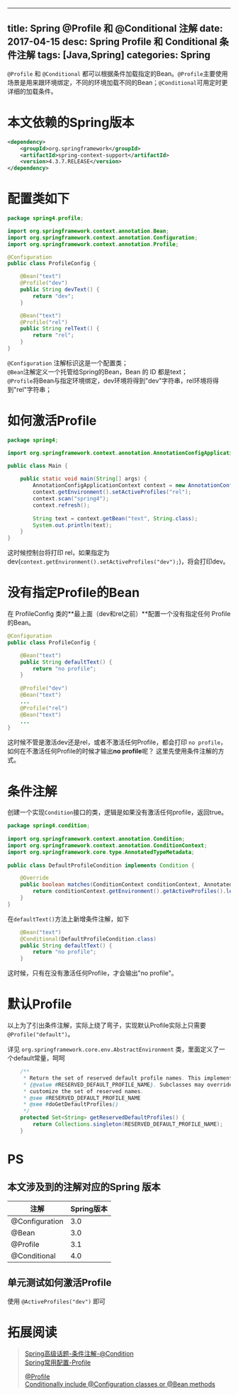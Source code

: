 ---------------
title: Spring @Profile 和 @Conditional 注解
date: 2017-04-15
desc: Spring Profile 和 Conditional 条件注解
tags: [Java,Spring] 
categories: Spring
---------------

`@Profile` 和 `@Conditional` 都可以根据条件加载指定的Bean。`@Profile`主要使用场景是用来跟环境绑定，不同的环境加载不同的Bean；`@Conditional`可用定时更详细的加载条件。

<!--more-->

# 本文依赖的Spring版本
``` xml
<dependency>
    <groupId>org.springframework</groupId>
    <artifactId>spring-context-support</artifactId>
    <version>4.3.7.RELEASE</version>
</dependency>
```

# 配置类如下
``` java
package spring4.profile;

import org.springframework.context.annotation.Bean;
import org.springframework.context.annotation.Configuration;
import org.springframework.context.annotation.Profile;

@Configuration
public class ProfileConfig {

    @Bean("text")
    @Profile("dev")
    public String devText() {
        return "dev";
    }

    @Bean("text")
    @Profile("rel")
    public String relText() {
        return "rel";
    }
}
```
`@Configuration` 注解标识这是一个配置类；  
`@Bean`注解定义一个托管给Spring的Bean，Bean 的 ID 都是text；  
`@Profile`将Bean与指定环境绑定，dev环境将得到"dev"字符串，rel环境将得到"rel"字符串；    

# 如何激活Profile
``` java
package spring4;

import org.springframework.context.annotation.AnnotationConfigApplicationContext;

public class Main {  
  
    public static void main(String[] args) {
        AnnotationConfigApplicationContext context = new AnnotationConfigApplicationContext();
        context.getEnvironment().setActiveProfiles("rel");
        context.scan("spring4");
        context.refresh();
    
        String text = context.getBean("text", String.class);
        System.out.println(text);
    }
}
```
这时候控制台将打印 rel，如果指定为dev(`context.getEnvironment().setActiveProfiles("dev");`)，将会打印dev。

# 没有指定Profile的Bean
在 ProfileConfig 类的**最上面（dev和rel之前）**配置一个没有指定任何 Profile 的Bean。
``` java
@Configuration
public class ProfileConfig {

    @Bean("text")
    public String defaultText() {
        return "no profile";
    }
    
    @Profile("dev")
    @Bean("text")
    ...
    @Profile("rel")
    @Bean("text")
    ...
}
```
这时候不管是激活dev还是rel，或者不激活任何Profile，都会打印 `no profile`，如何在不激活任何Profile的时候才输出**no profile**呢？ 这里先使用条件注解的方式。

# 条件注解
创建一个实现`Condition`接口的类，逻辑是如果没有激活任何profile，返回true。
``` java
package spring4.condition;
  
import org.springframework.context.annotation.Condition;
import org.springframework.context.annotation.ConditionContext;
import org.springframework.core.type.AnnotatedTypeMetadata;
  
public class DefaultProfileCondition implements Condition {

    @Override
    public boolean matches(ConditionContext conditionContext, AnnotatedTypeMetadata annotatedTypeMetadata) {
        return conditionContext.getEnvironment().getActiveProfiles().length <= 0;
    }
}
```
在`defaultText()`方法上新增条件注解，如下
``` java
    @Bean("text")
    @Conditional(DefaultProfileCondition.class)
    public String defaultText() {
        return "no profile";
    }
```
这时候，只有在没有激活任何Profile，才会输出"no profile"。

# 默认Profile
以上为了引出条件注解，实际上绕了弯子，实现默认Profile实际上只需要`@Profile("default")`。

详见 `org.springframework.core.env.AbstractEnvironment` 类，里面定义了一个default常量，呵呵
``` java
	/**
	 * Return the set of reserved default profile names. This implementation returns
	 * {@value #RESERVED_DEFAULT_PROFILE_NAME}. Subclasses may override in order to
	 * customize the set of reserved names.
	 * @see #RESERVED_DEFAULT_PROFILE_NAME
	 * @see #doGetDefaultProfiles()
	 */
	protected Set<String> getReservedDefaultProfiles() {
		return Collections.singleton(RESERVED_DEFAULT_PROFILE_NAME);
	}
```

# PS
## 本文涉及到的注解对应的Spring 版本

|注解|Spring版本|
|-----|-----|
|@Configuration|3.0|
|@Bean|3.0|
|@Profile|3.1|
|@Conditional|4.0|

## 单元测试如何激活Profile
使用 `@ActiveProfiles("dev")` 即可


# 拓展阅读
> [Spring高级话题-条件注解-@Condition](http://blog.csdn.net/qq_26525215/article/details/53510156)  
> [Spring常用配置-Profile](http://blog.csdn.net/qq_26525215/article/details/53164481)
>  
> [@Profile](http://docs.spring.io/spring/docs/current/spring-framework-reference/htmlsingle/#beans-definition-profiles-java)  
> [Conditionally include @Configuration classes or @Bean methods](http://docs.spring.io/spring/docs/current/spring-framework-reference/htmlsingle/#beans-java-conditional)